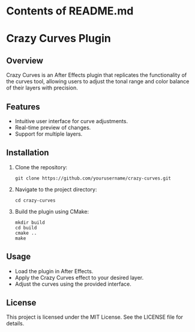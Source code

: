 # Contents of README.md

# Crazy Curves Plugin

## Overview
Crazy Curves is an After Effects plugin that replicates the functionality of the curves tool, allowing users to adjust the tonal range and color balance of their layers with precision.

## Features
- Intuitive user interface for curve adjustments.
- Real-time preview of changes.
- Support for multiple layers.

## Installation
1. Clone the repository:
   ```
   git clone https://github.com/yourusername/crazy-curves.git
   ```
2. Navigate to the project directory:
   ```
   cd crazy-curves
   ```
3. Build the plugin using CMake:
   ```
   mkdir build
   cd build
   cmake ..
   make
   ```

## Usage
- Load the plugin in After Effects.
- Apply the Crazy Curves effect to your desired layer.
- Adjust the curves using the provided interface.

## License
This project is licensed under the MIT License. See the LICENSE file for details.